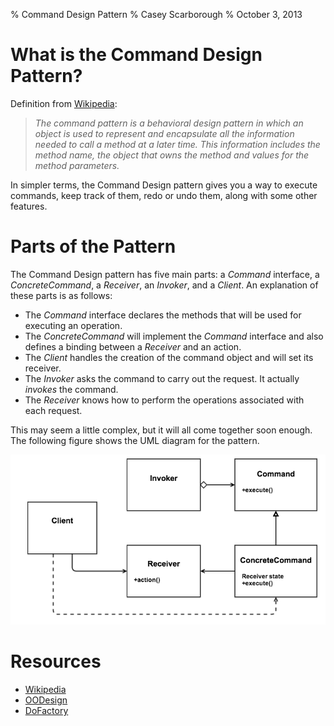 % Command Design Pattern
% Casey Scarborough
% October 3, 2013

# What is the Command Design Pattern?

Definition from [Wikipedia](http://en.wikipedia.org/wiki/Command_pattern):

> _The command pattern is a behavioral design pattern in which an object is used to represent and encapsulate all the information needed to call a method at a later time. This information includes the method name, the object that owns the method and values for the method parameters._

In simpler terms, the Command Design pattern gives you a way to execute commands, keep track of them, redo or undo them, along with some other features.

# Parts of the Pattern

The Command Design pattern has five main parts: a _Command_ interface, a _ConcreteCommand_, a _Receiver_, an _Invoker_, and a _Client_. An explanation of these parts is as follows:

* The _Command_ interface declares the methods that will be used for executing an operation.
* The _ConcreteCommand_ will implement the _Command_ interface and also defines a binding between a _Receiver_ and an action.
* The _Client_ handles the creation of the command object and will set its receiver.
* The _Invoker_ asks the command to carry out the request. It actually _invokes_ the command.
* The _Receiver_ knows how to perform the operations associated with each request.

This may seem a little complex, but it will all come together soon enough. The following figure shows the UML diagram for the pattern.

![UML Diagram for the Command Pattern](images/command_pattern.png)

# Resources

* [Wikipedia](http://en.wikipedia.org/wiki/Command_pattern)
* [OODesign](http://www.oodesign.com/command-pattern.html)
* [DoFactory](http://www.dofactory.com/Patterns/PatternCommand.aspx)